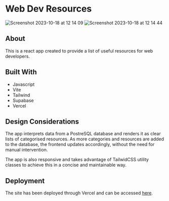 # Web Dev Resources

![Screenshot 2023-10-18 at 12 14 09](https://github.com/UhOhSpiders/web-dev-resources/assets/78114230/28fc2f75-f0ef-4123-9ff0-b430b00776ec)
![Screenshot 2023-10-18 at 12 14 44](https://github.com/UhOhSpiders/web-dev-resources/assets/78114230/1d6fa1f1-f8d6-49b0-bc9b-f2324377d860)

## About

This is a react app created to provide a list of useful resources for web developers.

## Built With

* Javascript
* Vite
* Tailwind
* Supabase
* Vercel

## Design Considerations

The app interprets data from a PostreSQL database and renders it as clear lists of categorised resources. As more categories and resources are added to the database, the frontend updates accordingly, without the need for manual intervention.

The app is also responsive and takes advantage of TailwidCSS utility classes to achieve this in a concise and maintainable way.

## Deployment

The site has been deployed through Vercel and can be accessed [here](https://web-dev-resources-red.vercel.app/). 
